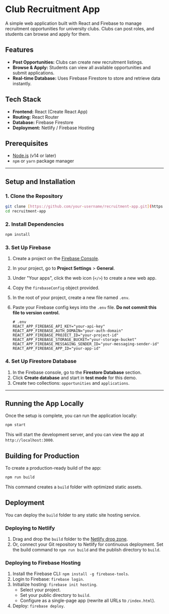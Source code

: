 # Club Recruitment App

A simple web application built with React and Firebase to manage recruitment opportunities for university clubs. Clubs can post roles, and students can browse and apply for them.

## Features

-   **Post Opportunities:** Clubs can create new recruitment listings.
-   **Browse & Apply:** Students can view all available opportunities and submit applications.
-   **Real-time Database:** Uses Firebase Firestore to store and retrieve data instantly.

## Tech Stack

-   **Frontend:** React (Create React App)
-   **Routing:** React Router
-   **Database:** Firebase Firestore
-   **Deployment:** Netlify / Firebase Hosting

## Prerequisites

-   [Node.js](https://nodejs.org/) (v14 or later)
-   `npm` or `yarn` package manager

---

## Setup and Installation

### 1. Clone the Repository

```bash
git clone [https://github.com/your-username/recruitment-app.git](https://github.com/your-username/recruitment-app.git)
cd recruitment-app
```

### 2. Install Dependencies

```bash
npm install
```

### 3. Set Up Firebase

1.  Create a project on the [Firebase Console](https://console.firebase.google.com/).
2.  In your project, go to **Project Settings** > **General**.
3.  Under "Your apps", click the web icon (`</>`) to create a new web app.
4.  Copy the `firebaseConfig` object provided.
5.  In the root of your project, create a new file named `.env`.
6.  Paste your Firebase config keys into the `.env` file. **Do not commit this file to version control.**

    ```
    # .env
    REACT_APP_FIREBASE_API_KEY="your-api-key"
    REACT_APP_FIREBASE_AUTH_DOMAIN="your-auth-domain"
    REACT_APP_FIREBASE_PROJECT_ID="your-project-id"
    REACT_APP_FIREBASE_STORAGE_BUCKET="your-storage-bucket"
    REACT_APP_FIREBASE_MESSAGING_SENDER_ID="your-messaging-sender-id"
    REACT_APP_FIREBASE_APP_ID="your-app-id"
    ```

### 4. Set Up Firestore Database

1.  In the Firebase console, go to the **Firestore Database** section.
2.  Click **Create database** and start in **test mode** for this demo.
3.  Create two collections: `opportunities` and `applications`.

---

## Running the App Locally

Once the setup is complete, you can run the application locally:

```bash
npm start
```

This will start the development server, and you can view the app at `http://localhost:3000`.

## Building for Production

To create a production-ready build of the app:

```bash
npm run build
```

This command creates a `build` folder with optimized static assets.

## Deployment

You can deploy the `build` folder to any static site hosting service.

### Deploying to Netlify

1.  Drag and drop the `build` folder to the [Netlify drop zone](https://app.netlify.com/drop).
2.  Or, connect your Git repository to Netlify for continuous deployment. Set the build command to `npm run build` and the publish directory to `build`.

### Deploying to Firebase Hosting

1.  Install the Firebase CLI: `npm install -g firebase-tools`.
2.  Login to Firebase: `firebase login`.
3.  Initialize hosting: `firebase init hosting`.
    -   Select your project.
    -   Set your public directory to `build`.
    -   Configure as a single-page app (rewrite all URLs to `/index.html`).
4.  Deploy: `firebase deploy`.